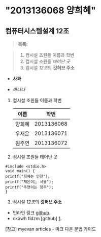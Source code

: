 **"2013136068 양희혜"**
=========================

컴퓨터시스템설계 12조
-------------------------

> **목록:**

> 1. 컴시설 조원들 이름과 학번
> 2. 컴시설 조원들 *태어난 곳*
> 3. 컴시설 *12조*의 **깃허브 주소**

- **사과**
* *바나나*


1. 컴시설 조원들 이름과 학번

	| 이름  |    학번   |
	|------ | ----------|
	|양희혜 | 2013136068|
	|우재은 | 2013136071|
	|원주연 | 2013136072|

2. 컴시설 조원들 태어난 곳
```
#include <stdio.h>
void main() {
printf("희혜는 인천");
printf("재은이는 서울");
printf("주연이는 청주");
}
```

3. 컴시설 *12조*의 **깃허브 주소**

* 인라인 링크 [github](http://github.com/wje21522/WYW_12).
* ckawh fldzm [github] [1].

[1]: http://github.com/wje21522/WYW_12



[참고]
myevan articles - 마크 다운 문법 가이드 

